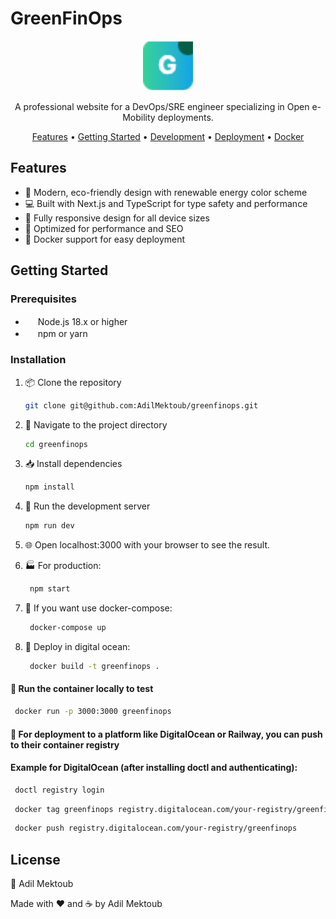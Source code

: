 # GreenFinOps

<p align="center">
  <img src="public/favicon-32x32.png" alt="GreenFinOps Logo" width="80" height="80">
</p>

<p align="center">
  A professional website for a DevOps/SRE engineer specializing in Open e-Mobility deployments.
</p>

<p align="center">
  <a href="#features">Features</a> •
  <a href="#getting-started">Getting Started</a> •
  <a href="#development">Development</a> •
  <a href="#deployment">Deployment</a> •
  <a href="#docker">Docker</a>
</p>

## Features

- 🌱 Modern, eco-friendly design with renewable energy color scheme
- 💻 Built with Next.js and TypeScript for type safety and performance
- 📱 Fully responsive design for all device sizes
- 🚀 Optimized for performance and SEO
- 🐳 Docker support for easy deployment

## Getting Started

### Prerequisites

- <img src="https://nodejs.org/static/images/favicons/favicon.ico" width="16" height="16"> Node.js 18.x or higher
- <img src="https://static.npmjs.com/favicon.ico" width="16" height="16"> npm or yarn

### Installation

1. 📦 Clone the repository
   ```bash
   git clone git@github.com:AdilMektoub/greenfinops.git
   ```

2. 📂 Navigate to the project directory
   ```bash
   cd greenfinops
   ```

3. 📥 Install dependencies
   ```bash
   npm install
   ``` 
4. 🚀 Run the development server
   ```bash
   npm run dev
   ```
5. 🌐 Open localhost:3000 with your browser to see the result.

6. 🏭 For production:
   ```bash
    npm start
   ```

7. 🐳 If you want use docker-compose:
   ```bash
    docker-compose up
   ```

8. 🌊 Deploy in digital ocean:
    ```bash
     docker build -t greenfinops .
    ```

#### 🧪 Run the container locally to test
   ```bash
    docker run -p 3000:3000 greenfinops
   ```

#### 🚢 For deployment to a platform like DigitalOcean or Railway, you can push to their container registry
#### Example for DigitalOcean (after installing doctl and authenticating):
   ```bash
    doctl registry login
   ```
   ```bash
    docker tag greenfinops registry.digitalocean.com/your-registry/greenfinops
   ```
   ```bash
    docker push registry.digitalocean.com/your-registry/greenfinops
   ```

## License
📝 Adil Mektoub

Made with ❤️ and ☕ by Adil Mektoub